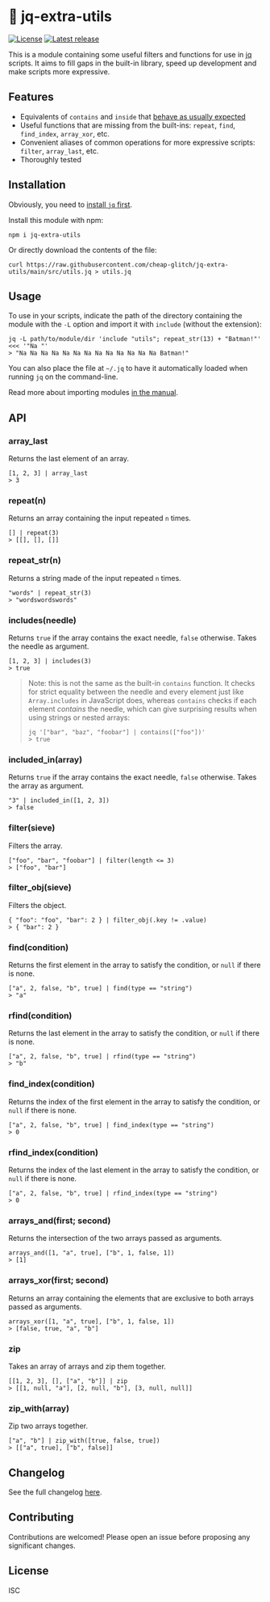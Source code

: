 # 🧰 jq-extra-utils

[![License](https://shields.io/github/license/cheap-glitch/jq-extra-utils)](LICENSE)
[![Latest release](https://shields.io/github/v/release/cheap-glitch/jq-extra-utils?sort=semver&label=latest%20release&color=green)](https://github.com/cheap-glitch/jq-extra-utils/releases/latest)

This  is a  module  containing some  useful  filters and  functions  for use  in
[jq](https://stedolan.github.io/jq)  scripts.  It  aims  to  fill  gaps  in  the
built-in library, speed up development and make scripts more expressive.

## Features

 * Equivalents of `contains` and `inside` that [behave as usually expected](#includesneedle)
 * Useful functions that are missing from the built-ins: `repeat`, `find`, `find_index`, `array_xor`, etc.
 * Convenient aliases of common operations for more expressive scripts: `filter`, `array_last`, etc.
 * Thoroughly tested

## Installation

Obviously, you need to [install `jq` first](https://stedolan.github.io/jq/download).

Install this module with npm:

```shell
npm i jq-extra-utils
```

Or directly download the contents of the file:

```shell
curl https://raw.githubusercontent.com/cheap-glitch/jq-extra-utils/main/src/utils.jq > utils.jq
```

## Usage

To use in your scripts, indicate the path of the directory containing the module
with the `-L` option and import it with `include` (without the extension):

```shell
jq -L path/to/module/dir 'include "utils"; repeat_str(13) + "Batman!"' <<< '"Na "'
> "Na Na Na Na Na Na Na Na Na Na Na Na Na Batman!"
```

You can  also place  the file at  `~/.jq` to have  it automatically  loaded when
running `jq` on the command-line.

Read more about importing modules [in the manual](https://stedolan.github.io/jq/manual/#Modules).

## API

### array_last

Returns the last element of an array.

```jq
[1, 2, 3] | array_last
> 3
```

### repeat(n)

Returns an array containing the input repeated `n` times.

```jq
[] | repeat(3)
> [[], [], []]
```

### repeat_str(n)

Returns a string made of the input repeated `n` times.

```jq
"words" | repeat_str(3)
> "wordswordswords"
```

### includes(needle)

Returns `true` if the array contains the exact needle, `false` otherwise.
Takes the needle as argument.

```jq
[1, 2, 3] | includes(3)
> true
```

> Note:  this  is  not  the  same   as  the  built-in  `contains`  function.  It
> checks for  strict equality  between the  needle and  every element  just like
> `Array.includes` in JavaScript does, whereas `contains` checks if each element
> _contains_ the needle, which can give surprising results when using strings or
> nested arrays:
>
> ```shell
> jq '["bar", "baz", "foobar"] | contains(["foo"])'
> > true
> ```

### included_in(array)

Returns `true` if the array contains the exact needle, `false` otherwise.
Takes the array as argument.

```jq
"3" | included_in([1, 2, 3])
> false
```

### filter(sieve)

Filters the array.

```jq
["foo", "bar", "foobar"] | filter(length <= 3)
> ["foo", "bar"]
```

### filter_obj(sieve)

Filters the object.

```jq
{ "foo": "foo", "bar": 2 } | filter_obj(.key != .value)
> { "bar": 2 }
```

### find(condition)

Returns the first element in the array to satisfy the condition, or `null` if there is none.

```jq
["a", 2, false, "b", true] | find(type == "string")
> "a"
```

### rfind(condition)

Returns the last element in the array to satisfy the condition, or `null` if there is none.

```jq
["a", 2, false, "b", true] | rfind(type == "string")
> "b"
```

### find_index(condition)

Returns the index of the first element in the array to satisfy the condition, or `null` if there is none.

```jq
["a", 2, false, "b", true] | find_index(type == "string")
> 0
```

### rfind_index(condition)

Returns the index of the last element in the array to satisfy the condition, or `null` if there is none.

```jq
["a", 2, false, "b", true] | rfind_index(type == "string")
> 0
```

### arrays_and(first; second)

Returns the intersection of the two arrays passed as arguments.

```jq
arrays_and([1, "a", true], ["b", 1, false, 1])
> [1]
```

### arrays_xor(first; second)

Returns an array containing the elements that are exclusive to both arrays passed as arguments.

```jq
arrays_xor([1, "a", true], ["b", 1, false, 1])
> [false, true, "a", "b"]
```

### zip

Takes an array of arrays and zip them together.

```jq
[[1, 2, 3], [], ["a", "b"]] | zip
> [[1, null, "a"], [2, null, "b"], [3, null, null]]
```

### zip_with(array)

Zip two arrays together.

```jq
["a", "b"] | zip_with([true, false, true])
> [["a", true], ["b", false]]
```

## Changelog

See the full changelog [here](https://github.com/cheap-glitch/devlint/releases).

## Contributing

Contributions are welcomed! Please open an issue before proposing any significant changes.

## License

ISC
